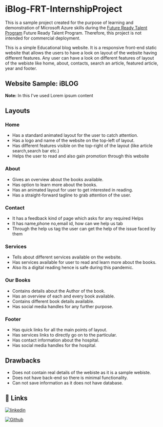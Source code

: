 # iBlog-FRT-InternshipProject


This is a sample project created for the purpose of learning 
and demonstration of Microsoft Azure skills during the 
[Future Ready Talent Program](https://futurereadytalent.in/learning) 
Future Ready Talent Program. Therefore, this project is not 
intended for commercial deployment.

This is a simple Educational blog website. It is a responsive 
front-end static website that allows the users to have a 
look on layout of the website having different features. Any 
user can have a look on different features of layout 
of the webiste like home, about, contacts, search an 
article, featured article, year and footer.

## Website Sample: iBLOG

**Note:** In this I've used Lorem ipsum content

## Layouts
### Home
- Has a standard animated layout for the user to catch attention.  
- Has a logo and name of the website on the top-left of layout.  
- Has different features visible on the top-right of the layout (like article search,search bar etc.)  
- Helps the user to read and also gain promotion through this website 

### About
- Gives an overview about the books available.  
- Has option to learn more about the books. 
- Has an animated layout for user to get interested in reading.    
- Has a straight-forward tagline to grab attention of the user.

### Contact
- It has a feedback kind of page which asks for any required Helps  
- It has name,phone no,email id, how can we help us tab  
- Through the help us tag the user can get the help of the issue faced by them 

### Services
- Tells about different services available on the website.  
- Has services available for user to read and learn more about the books.
- Also its a digital reading hence is safe during this pandemic.
  


### Our Books
- Contains details about the Author of the book.  
- Has an overview of each and every book available.  
- Contains different book details available.  
- Has social media handles for any further purpose.  


### Footer
- Has quick links for all the main points of layout.
- Has services links to directly go on to the particular.
- Has contact information about the hospital.
- Has social media handles for the hospital.

## Drawbacks 
- Does not contain real details of the webiste as it is a sample webiste.
- Does not have back-end so there is minimal functionality.  
- Can not save information as it does not have database.
## 🔗 Links


[![linkedin](https://img.shields.io/badge/linkedin-0A66C2?style=for-the-badge&logo=linkedin&logoColor=white)](https://www.linkedin.com/in/athira-sasidharan-21a4441b0/)

[![Github](https://img.shields.io/badge/github-0A66C2?style=for-the-badge&logo=github&color=black)](https://github.com/athira4)
